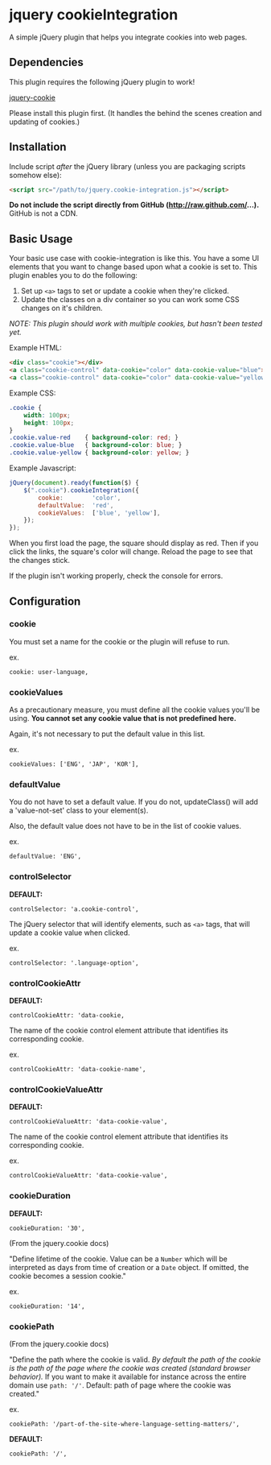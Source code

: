 # jquery cookieIntegration

A simple jQuery plugin that helps you integrate cookies into web pages.

## Dependencies

This plugin requires the following jQuery plugin to work!

[jquery-cookie](https://github.com/carhartl/jquery-cookie/blob/master/README.md)

Please install this plugin first. (It handles the behind the scenes creation and updating of cookies.)

## Installation

Include script *after* the jQuery library (unless you are packaging scripts somehow else):

```html
<script src="/path/to/jquery.cookie-integration.js"></script>
```

**Do not include the script directly from GitHub (http://raw.github.com/...).**  GitHub is not a CDN.

## Basic Usage

Your basic use case with cookie-integration is like this. You have a some UI elements that you want to change based upon what a cookie is set to. This plugin enables you to do the following:
1. Set up `<a>` tags to set or update a cookie when they're clicked.
2. Update the classes on a div container so you can work some CSS changes on it's children.

*NOTE: This plugin should work with multiple cookies, but hasn't been tested yet.*

Example HTML:

```HTML
<div class="cookie"></div>
<a class="cookie-control" data-cookie="color" data-cookie-value="blue">blue</a>
<a class="cookie-control" data-cookie="color" data-cookie-value="yellow">yellow</a>
```

Example CSS:

```CSS
.cookie {
	width: 100px;
	height: 100px;
}
.cookie.value-red    { background-color: red; }
.cookie.value-blue   { background-color: blue; }
.cookie.value-yellow { background-color: yellow; }
```

Example Javascript:

```javascript
jQuery(document).ready(function($) {
	$(".cookie").cookieIntegration({
		cookie:        'color',
		defaultValue:  'red',
		cookieValues:  ['blue', 'yellow'],
	});
});
```

When you first load the page, the square should display as red. Then if you click the links, the square's color will change. Reload the page to see that the changes stick.

If the plugin isn't working properly, check the console for errors.

## Configuration

### cookie

You must set a name for the cookie or the plugin will refuse to run.

ex.
```
cookie: user-language,
```

### cookieValues

As a precautionary measure, you must define all the cookie values you'll be using. **You cannot set any cookie value that is not predefined here.**

Again, it's not necessary to put the default value in this list.

ex.
```
cookieValues: ['ENG', 'JAP', 'KOR'],
```

### defaultValue

You do not have to set a default value. If you do not, updateClass() will add a 'value-not-set' class to your element(s).

Also, the default value does not have to be in the list of cookie values.

ex.
```
defaultValue: 'ENG',
```

### controlSelector

**DEFAULT:**
```
controlSelector: 'a.cookie-control',
```

The jQuery selector that will identify elements, such as `<a>` tags, that will update a cookie value when clicked.

ex.
```
controlSelector: '.language-option',
```

### controlCookieAttr

**DEFAULT:**
```
controlCookieAttr: 'data-cookie,
```

The name of the cookie control element attribute that identifies its corresponding cookie.

ex.
```
controlCookieAttr: 'data-cookie-name',
```

### controlCookieValueAttr

**DEFAULT:**
```
controlCookieValueAttr: 'data-cookie-value',
```

The name of the cookie control element attribute that identifies its corresponding cookie.

ex.
```
controlCookieValueAttr: 'data-cookie-value',
```

### cookieDuration

**DEFAULT:**
```
cookieDuration: '30',
```

(From the jquery.cookie docs)

"Define lifetime of the cookie. Value can be a `Number` which will be interpreted as days from time of creation or a `Date` object. If omitted, the cookie becomes a session cookie."

ex.
```
cookieDuration: '14',
```

### cookiePath

(From the jquery.cookie docs)

"Define the path where the cookie is valid. *By default the path of the cookie is the path of the page where the cookie was created (standard browser behavior).* If you want to make it available for instance across the entire domain use `path: '/'`. Default: path of page where the cookie was created."

ex.
```
cookiePath: '/part-of-the-site-where-language-setting-matters/',
```

**DEFAULT:**
```
cookiePath: '/',
```
